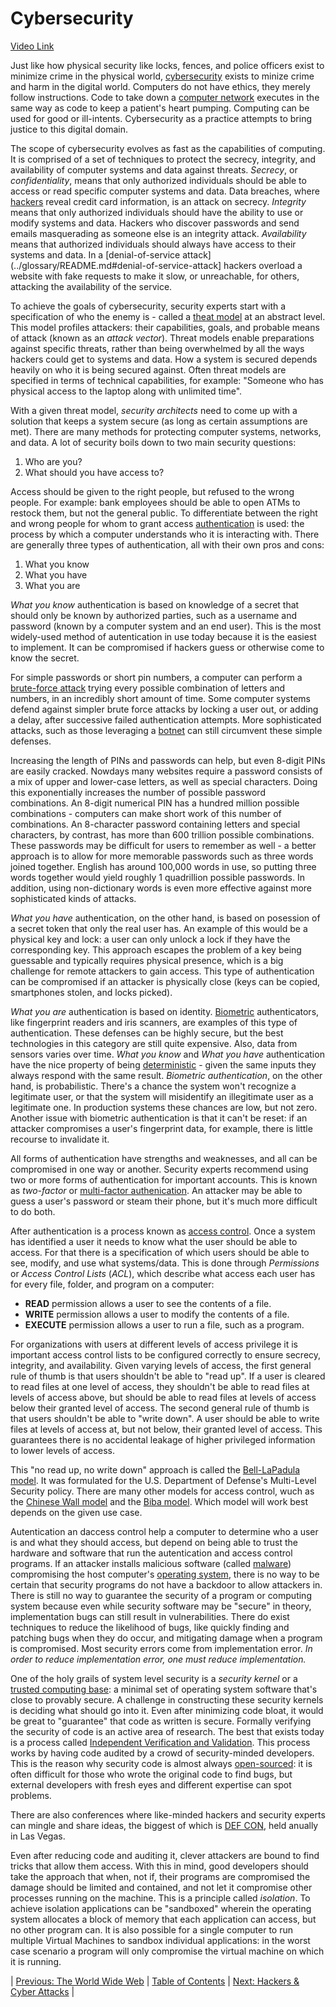 # Cybersecurity
[Video Link](https://youtu.be/bPVaOlJ6ln0)

Just like how physical security like locks, fences, and police officers exist to minimize crime in the physical world, [cybersecurity](../glossary/README.md#computer-security) exists to minize crime and harm in the digital world. Computers do not have ethics, they merely follow instructions. Code to take down a [computer network](../glossary/README.md#computer-network) executes in the same way as code to keep a patient's heart pumping. Computing can be used for good or ill-intents. Cybersecurity as a practice attempts to bring justice to this digital domain.

The scope of cybersecurity evolves as fast as the capabilities of computing. It is comprised of a set of techniques to protect the secrecy, integrity, and availability of computer systems and data against threats. _Secrecy_, or _confidentiality_, means that only authorized individuals should be able to access or read specific computer systems and data. Data breaches, where [hackers](../glossary/README.md#security-hacker) reveal credit card information, is an attack on secrecy. _Integrity_ means that only authorized individuals should have the ability to use or modify systems and data. Hackers who discover passwords and send emails masquerading as someone else is an integrity attack. _Availability_ means that authorized individuals should always have access to their systems and data. In a [denial-of-service attack](../glossary/README.md#denial-of-service-attack] hackers overload a website with fake requests to make it slow, or unreachable, for others, attacking the availability of the service.

To achieve the goals of cybersecurity, security experts start with a specification of who the enemy is - called a [theat model](../glossary/README.md#threat-model) at an abstract level. This model profiles attackers: their capabilities, goals, and probable means of attack (known as an _attack vector_). Threat models enable preparations against specific threats, rather than being overwhelmed by all the ways hackers could get to systems and data. How a system is secured depends heavily on who it is being secured against. Often threat models are specified in terms of technical capabilities, for example: "Someone who has physical access to the laptop along with unlimited time".

With a given threat model, _security architects_ need to come up with a solution that keeps a system secure (as long as certain assumptions are met). There are many methods for protecting computer systems, networks, and data. A lot of security boils down to two main security questions:
1. Who are you?
2. What should you have access to?

Access should be given to the right people, but refused to the wrong people. For example: bank employees should be able to open ATMs to restock them, but not the general public. To differentiate between the right and wrong people for whom to grant access [authentication](../glossary/README.md#authentication) is used: the process by which a computer understands who it is interacting with. There are generally three types of authentication, all with their own pros and cons:
1. What you know
2. What you have
3. What you are

_What you know_ authentication is based on knowledge of a secret that should only be known by authorized parties, such as a username and password (known by a computer system and an end user). This is the most widely-used method of autentication in use today because it is the easiest to implement. It can be compromised if hackers guess or otherwise come to know the secret.

For simple passwords or short pin numbers, a computer can perform a [brute-force attack](../glossary/README.md#brute-force-attack) trying every possible combination of letters and numbers, in an incredibly short amount of time. Some computer systems defend against simpler brute force attacks by locking a user out, or adding a delay, after successive failed authentication attempts. More sophisticated attacks, such as those leveraging a [botnet](../glossary/README.md#botnet) can still circumvent these simple defenses.

Increasing the length of PINs and passwords can help, but even 8-digit PINs are easily cracked. Nowdays many websites require a password consists of a mix of upper and lower-case letters, as well as special characters. Doing this exponentially increases the number of possible password combinations. An 8-digit numerical PIN has a hundred million possible combinations - computers can make short work of this number of combinations. An 8-character password containing letters and special characters, by contrast, has more than 600 trillion possible combinations. These passwords may be difficult for users to remember as well - a better approach is to allow for more memorable passwords such as three words joined together. English has around 100,000 words in use, so putting three words together would yield roughly 1 quadrillion possible passwords. In addition, using non-dictionary words is even more effective against more sophisticated kinds of attacks.

_What you have_ authentication, on the other hand, is based on posession of a secret token that only the real user has. An example of this would be a physical key and lock: a user can only unlock a lock if they have the corresponding key. This approach escapes the problem of a key being guessable and typically requires physical presence, which is a big challenge for remote attackers to gain access. This type of authentication can be compromised if an attacker is physically close (keys can be copied, smartphones stolen, and locks picked).

_What you are_ authentication is based on identity. [Biometric](../glossary/README.md#biometrics) authenticators, like fingerprint readers and iris scanners, are examples of this type of authentication. These defenses can be highly secure, but the best technologies in this category are still quite expensive. Also, data from sensors varies over time. _What you know_ and _What you have_ authentication have the nice property of being [deterministic](../glossary/README.md#determinism) - given the same inputs they always respond with the same result. _Biometric authentication_, on the other hand, is probabilistic. There's a chance the system won't recognize a legitimate user, or that the system will misidentify an illegitimate user as a legitimate one. In production systems these chances are low, but not zero. Another issue with biometric authentication is that it can't be reset: if an attacker compromises a user's fingerprint data, for example, there is little recourse to invalidate it.

All forms of authentication have strengths and weaknesses, and all can be compromised in one way or another. Security experts recommend using two or more forms of authentication for important accounts. This is known as _two-factor_ or [multi-factor authenication](../glossary/README.md#multi-factor-authentication). An attacker may be able to guess a user's password or steam their phone, but it's much more difficult to do both.

After authentication is a process known as [access control](../glossary/README.md#access-control). Once a system has identified a user it needs to know what the user should be able to access. For that there is a specification of which users should be able to see, modify, and use what systems/data. This is done through _Permissions_ or _Access Control Lists_ (_ACL_), which describe what access each user has for every file, folder, and program on a computer:
* **READ** permission allows a user to see the contents of a file.
* **WRITE** permission allows a user to modify the contents of a file.
* **EXECUTE** permission allows a user to run a file, such as a program.

For organizations with users at different levels of access privilege it is important access control lists to be configured correctly to ensure secrecy, integrity, and availability. Given varying levels of access, the first general rule of thumb is that users shouldn't be able to "read up". If a user is cleared to read files at one level of access, they shouldn't be able to read files at levels of access above, but should be able to read files at levels of access below their granted level of access. The second general rule of thumb is that users shouldn't be able to "write down". A user should be able to write files at levels of access at, but not below, their granted level of access. This guarantees there is no accidental leakage of higher privileged information to lower levels of access.

This "no read up, no write down" approach is called the [Bell-LaPadula model](https://en.wikipedia.org/wiki/Bell%E2%80%93LaPadula_model). It was formulated for the U.S. Department of Defense's Multi-Level Security policy. There are many other models for access control, wuch as the [Chinese Wall model](https://en.wikipedia.org/wiki/Chinese_wall) and the [Biba model](https://en.wikipedia.org/wiki/Biba_Model). Which model will work best depends on the given use case.

Autentication an daccess control help a computer to determine who a user is and what they should access, but depend on being able to trust the hardware and software that run the autentication and access control programs. If an attacker installs malicious software (called [malware](../glossary/README.md#malware)) compromising the host computer's [operating system](../glossary/README.md#operating-system), there is no way to be certain that security programs do not have a backdoor to allow attackers in. There is still no way to guarantee the security of a program or computing system because even while security software may be "secure" in theory, implementation bugs can still result in vulnerabilities. There do exist techniques to reduce the likelihood of bugs, like quickly finding and patching bugs when they do occur, and mitigating damage when a program is compromised. Most security errors come from implementation error. _In order to reduce implementation error, one must reduce implementation._

One of the holy grails of system level security is a _security kernel_ or a [trusted computing base](../glossary/README.md#trusted-computing-base): a minimal set of operating system software that's close to provably secure. A challenge in constructing these security kernels is deciding what should go into it. Even after minimizing code bloat, it would be great to "guarantee" that code as written is secure. Formally verifying the security of code is an active area of research. The best that exists today is a process called [Independent Verification and Validation](https://en.wikipedia.org/wiki/Verification_and_validation). This process works by having code audited by a crowd of security-minded developers. This is the reason why security code is almost always [open-sourced](../glossary/README.md#open-source-software): it is often difficult for those who wrote the original code to find bugs, but external developers with fresh eyes and different expertise can spot problems.

There are also conferences where like-minded hackers and security experts can mingle and share ideas, the biggest of which is [DEF CON](https://en.wikipedia.org/wiki/DEF_CON), held anually in Las Vegas.

Even after reducing code and auditing it, clever attackers are bound to find tricks that allow them access. With this in mind, good developers should take the approach that when, not if, their programs are compromised the damage should be limited and contained, and not let it compromise other processes running on the machine. This is a principle called _isolation_. To achieve isolation applications can be "sandboxed" wherein the operating system allocates a block of memory that each application can access, but no other program can. It is also possible for a single computer to run multiple Virtual Machines to sandbox individual applications: in the worst case scenario a program will only compromise the virtual machine on which it is running.
 
| [Previous: The World Wide Web](../30/README.md) | [Table of Contents](../README.md#table-of-contents) | [Next: Hackers & Cyber Attacks](../32/README.md) |

